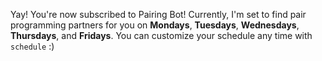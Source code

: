 Yay! You're now subscribed to Pairing Bot!
Currently, I'm set to find pair programming partners for you on **Mondays**, **Tuesdays**, **Wednesdays**, **Thursdays**, and **Fridays**.
You can customize your schedule any time with `schedule` :)
